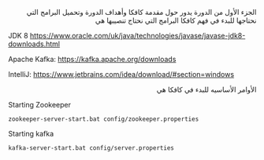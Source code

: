 
<p align="right">
الجزء الأول  من الدورة يدور حول مقدمة كافكا وأهداف الدورة وتحميل البرامج التي نحتاجها للبدء في فهم كافكا
البرامج التي نحتاج تنصيبها هي
</p>

JDK 8
https://www.oracle.com/uk/java/technologies/javase/javase-jdk8-downloads.html

Apache Kafka:
https://kafka.apache.org/downloads

IntelliJ: https://www.jetbrains.com/idea/download/#section=windows


<p align="right">
الأوامر الأساسيه للبدء في كافكا هي
</p>

Starting Zookeeper
```zookeeper start:
zookeeper-server-start.bat config/zookeeper.properties
```

Starting kafka
```zookeeper start:
kafka-server-start.bat config/server.properties
```
